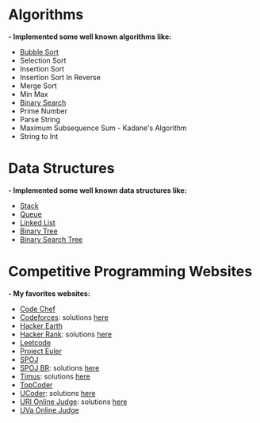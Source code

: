 # Algorithms

**- Implemented some well known algorithms like:**

- [Bubble Sort](https://github.com/LeandroTk/algorithms/blob/master/algorithms/sorting/bubble_sort/bubble_sort.py)
- Selection Sort
- Insertion Sort
- Insertion Sort In Reverse
- Merge Sort
- Min Max
- [Binary Search](https://github.com/LeandroTk/algorithms/blob/master/algorithms/search/binary_search.py)
- Prime Number
- Parse String
- Maximum Subsequence Sum - Kadane's Algorithm
- String to Int

# Data Structures

**- Implemented some well known data structures like:**

- [Stack](https://github.com/LeandroTk/algorithms/blob/master/data_structures/stack/stack.py)
- [Queue](https://github.com/LeandroTk/algorithms/blob/master/data_structures/queue/queue.py)
- [Linked List](https://github.com/LeandroTk/algorithms/blob/master/data_structures/linked_list/linked_list.py)
- [Binary Tree](https://github.com/LeandroTk/algorithms/blob/master/data_structures/binary_tree/binary_tree.py)
- [Binary Search Tree](https://github.com/LeandroTk/algorithms/blob/master/data_structures/binary_search_tree/binary_search_tree.py)

# Competitive Programming Websites

**- My favorites websites:**

- [Code Chef](https://www.codechef.com/)
- [Codeforces](codeforces.com): solutions [here](https://github.com/LeandroTk/algorithms/tree/master/programming_contests/codeforces/div2)
- [Hacker Earth](https://www.hackerearth.com/)
- [Hacker Rank](https://www.hackerrank.com/): solutions [here](https://github.com/LeandroTk/algorithms/tree/master/programming_contests/hacker_rank)
- [Leetcode](https://leetcode.com)
- [Project Euler](https://projecteuler.net/)
- [SPOJ](http://www.spoj.com/)
- [SPOJ BR](http://br.spoj.com/): solutions [here](https://github.com/LeandroTk/algorithms/tree/master/programming_contests/spoj_br)
- [Timus](http://acm.timus.ru/): solutions [here](https://github.com/LeandroTk/algorithms/tree/master/programming_contests/timus)
- [TopCoder](https://www.topcoder.com/)
- [UCoder](https://ucoder.com.br/): solutions [here](https://github.com/LeandroTk/algorithms/tree/master/programming_contests/ucoder)
- [URI Online Judge](urionlinejudge.com.br): solutions [here](https://github.com/LeandroTk/algorithms/tree/master/programming_contests/uri)
- [UVa Online Judge](https://uva.onlinejudge.org/)
